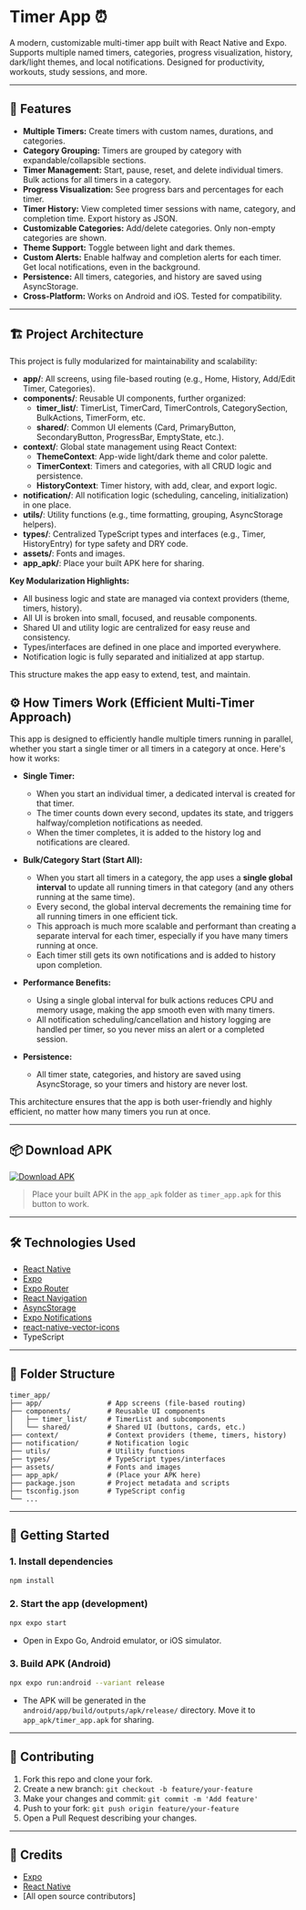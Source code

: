 # Timer App ⏰

A modern, customizable multi-timer app built with React Native and Expo. Supports multiple named timers, categories, progress visualization, history, dark/light themes, and local notifications. Designed for productivity, workouts, study sessions, and more.

---

## 🚀 Features

- **Multiple Timers:** Create timers with custom names, durations, and categories.
- **Category Grouping:** Timers are grouped by category with expandable/collapsible sections.
- **Timer Management:** Start, pause, reset, and delete individual timers. Bulk actions for all timers in a category.
- **Progress Visualization:** See progress bars and percentages for each timer.
- **Timer History:** View completed timer sessions with name, category, and completion time. Export history as JSON.
- **Customizable Categories:** Add/delete categories. Only non-empty categories are shown.
- **Theme Support:** Toggle between light and dark themes.
- **Custom Alerts:** Enable halfway and completion alerts for each timer. Get local notifications, even in the background.
- **Persistence:** All timers, categories, and history are saved using AsyncStorage.
- **Cross-Platform:** Works on Android and iOS. Tested for compatibility.

---

## 🏗️ Project Architecture

This project is fully modularized for maintainability and scalability:

- **app/**: All screens, using file-based routing (e.g., Home, History, Add/Edit Timer, Categories).
- **components/**: Reusable UI components, further organized:
  - **timer_list/**: TimerList, TimerCard, TimerControls, CategorySection, BulkActions, TimerForm, etc.
  - **shared/**: Common UI elements (Card, PrimaryButton, SecondaryButton, ProgressBar, EmptyState, etc.).
- **context/**: Global state management using React Context:
  - **ThemeContext**: App-wide light/dark theme and color palette.
  - **TimerContext**: Timers and categories, with all CRUD logic and persistence.
  - **HistoryContext**: Timer history, with add, clear, and export logic.
- **notification/**: All notification logic (scheduling, canceling, initialization) in one place.
- **utils/**: Utility functions (e.g., time formatting, grouping, AsyncStorage helpers).
- **types/**: Centralized TypeScript types and interfaces (e.g., Timer, HistoryEntry) for type safety and DRY code.
- **assets/**: Fonts and images.
- **app_apk/**: Place your built APK here for sharing.

**Key Modularization Highlights:**
- All business logic and state are managed via context providers (theme, timers, history).
- All UI is broken into small, focused, and reusable components.
- Shared UI and utility logic are centralized for easy reuse and consistency.
- Types/interfaces are defined in one place and imported everywhere.
- Notification logic is fully separated and initialized at app startup.

This structure makes the app easy to extend, test, and maintain.

## ⚙️ How Timers Work (Efficient Multi-Timer Approach)

This app is designed to efficiently handle multiple timers running in parallel, whether you start a single timer or all timers in a category at once. Here's how it works:

- **Single Timer:**
  - When you start an individual timer, a dedicated interval is created for that timer.
  - The timer counts down every second, updates its state, and triggers halfway/completion notifications as needed.
  - When the timer completes, it is added to the history log and notifications are cleared.

- **Bulk/Category Start (Start All):**
  - When you start all timers in a category, the app uses a **single global interval** to update all running timers in that category (and any others running at the same time).
  - Every second, the global interval decrements the remaining time for all running timers in one efficient tick.
  - This approach is much more scalable and performant than creating a separate interval for each timer, especially if you have many timers running at once.
  - Each timer still gets its own notifications and is added to history upon completion.

- **Performance Benefits:**
  - Using a single global interval for bulk actions reduces CPU and memory usage, making the app smooth even with many timers.
  - All notification scheduling/cancellation and history logging are handled per timer, so you never miss an alert or a completed session.

- **Persistence:**
  - All timer state, categories, and history are saved using AsyncStorage, so your timers and history are never lost.

This architecture ensures that the app is both user-friendly and highly efficient, no matter how many timers you run at once.

---


## 📦 Download APK

[![Download APK](https://img.shields.io/badge/Download-APK-blue?logo=android)](./app_apk/timer_app.apk)

> Place your built APK in the `app_apk` folder as `timer_app.apk` for this button to work.

---

## 🛠️ Technologies Used

- [React Native](https://reactnative.dev/)
- [Expo](https://expo.dev/)
- [Expo Router](https://expo.github.io/router/docs)
- [React Navigation](https://reactnavigation.org/)
- [AsyncStorage](https://react-native-async-storage.github.io/async-storage/)
- [Expo Notifications](https://docs.expo.dev/versions/latest/sdk/notifications/)
- [react-native-vector-icons](https://github.com/oblador/react-native-vector-icons)
- TypeScript

---

## 📂 Folder Structure

```
timer_app/
├── app/                # App screens (file-based routing)
├── components/         # Reusable UI components
│   ├── timer_list/     # TimerList and subcomponents
│   └── shared/         # Shared UI (buttons, cards, etc.)
├── context/            # Context providers (theme, timers, history)
├── notification/       # Notification logic
├── utils/              # Utility functions
├── types/              # TypeScript types/interfaces
├── assets/             # Fonts and images
├── app_apk/            # (Place your APK here)
├── package.json        # Project metadata and scripts
├── tsconfig.json       # TypeScript config
└── ...
```

---

## 🏁 Getting Started

### 1. Install dependencies

```bash
npm install
```

### 2. Start the app (development)

```bash
npx expo start
```

- Open in Expo Go, Android emulator, or iOS simulator.

### 3. Build APK (Android)

```bash
npx expo run:android --variant release
```

- The APK will be generated in the `android/app/build/outputs/apk/release/` directory. Move it to `app_apk/timer_app.apk` for sharing.

---

## 🤝 Contributing

1. Fork this repo and clone your fork.
2. Create a new branch: `git checkout -b feature/your-feature`
3. Make your changes and commit: `git commit -m 'Add feature'`
4. Push to your fork: `git push origin feature/your-feature`
5. Open a Pull Request describing your changes.

---

## 🙏 Credits

- [Expo](https://expo.dev/)
- [React Native](https://reactnative.dev/)
- [All open source contributors]

